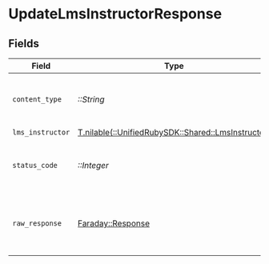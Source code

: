 # UpdateLmsInstructorResponse


## Fields

| Field                                                                                      | Type                                                                                       | Required                                                                                   | Description                                                                                |
| ------------------------------------------------------------------------------------------ | ------------------------------------------------------------------------------------------ | ------------------------------------------------------------------------------------------ | ------------------------------------------------------------------------------------------ |
| `content_type`                                                                             | *::String*                                                                                 | :heavy_check_mark:                                                                         | HTTP response content type for this operation                                              |
| `lms_instructor`                                                                           | [T.nilable(::UnifiedRubySDK::Shared::LmsInstructor)](../../models/shared/lmsinstructor.md) | :heavy_minus_sign:                                                                         | Successful                                                                                 |
| `status_code`                                                                              | *::Integer*                                                                                | :heavy_check_mark:                                                                         | HTTP response status code for this operation                                               |
| `raw_response`                                                                             | [Faraday::Response](https://www.rubydoc.info/gems/faraday/Faraday/Response)                | :heavy_check_mark:                                                                         | Raw HTTP response; suitable for custom response parsing                                    |